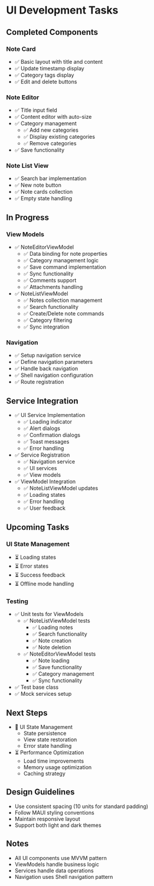 # UI Development Tasks

## Completed Components
### Note Card
- ✅ Basic layout with title and content
- ✅ Update timestamp display
- ✅ Category tags display
- ✅ Edit and delete buttons

### Note Editor
- ✅ Title input field
- ✅ Content editor with auto-size
- ✅ Category management
  - ✅ Add new categories
  - ✅ Display existing categories
  - ✅ Remove categories
- ✅ Save functionality

### Note List View
- ✅ Search bar implementation
- ✅ New note button
- ✅ Note cards collection
- ✅ Empty state handling

## In Progress
### View Models
- ✅ NoteEditorViewModel
  - ✅ Data binding for note properties
  - ✅ Category management logic
  - ✅ Save command implementation
  - ✅ Sync functionality
  - ✅ Comments support
  - ✅ Attachments handling
- ✅ NoteListViewModel
  - ✅ Notes collection management
  - ✅ Search functionality
  - ✅ Create/Delete note commands
  - ✅ Category filtering
  - ✅ Sync integration

### Navigation
- ✅ Setup navigation service
- ✅ Define navigation parameters
- ✅ Handle back navigation
- ✅ Shell navigation configuration
- ✅ Route registration

## Service Integration
- ✅ UI Service Implementation
  - ✅ Loading indicator
  - ✅ Alert dialogs
  - ✅ Confirmation dialogs
  - ✅ Toast messages
  - ✅ Error handling
- ✅ Service Registration
  - ✅ Navigation service
  - ✅ UI services
  - ✅ View models
- ✅ ViewModel Integration
  - ✅ NoteListViewModel updates
  - ✅ Loading states
  - ✅ Error handling
  - ✅ User feedback

## Upcoming Tasks
### UI State Management
- ⏳ Loading states
- ⏳ Error states
- ⏳ Success feedback
- ⏳ Offline mode handling

### Testing
- ✅ Unit tests for ViewModels
  - ✅ NoteListViewModel tests
    - ✅ Loading notes
    - ✅ Search functionality
    - ✅ Note creation
    - ✅ Note deletion
  - ✅ NoteEditorViewModel tests
    - ✅ Note loading
    - ✅ Save functionality
    - ✅ Category management
    - ✅ Sync functionality
- ✅ Test base class
- ✅ Mock services setup

## Next Steps
- 🔄 UI State Management
  - State persistence
  - View state restoration
  - Error state handling
- ⏳ Performance Optimization
  - Load time improvements
  - Memory usage optimization
  - Caching strategy

## Design Guidelines
- Use consistent spacing (10 units for standard padding)
- Follow MAUI styling conventions
- Maintain responsive layout
- Support both light and dark themes

## Notes
- All UI components use MVVM pattern
- ViewModels handle business logic
- Services handle data operations
- Navigation uses Shell navigation pattern

